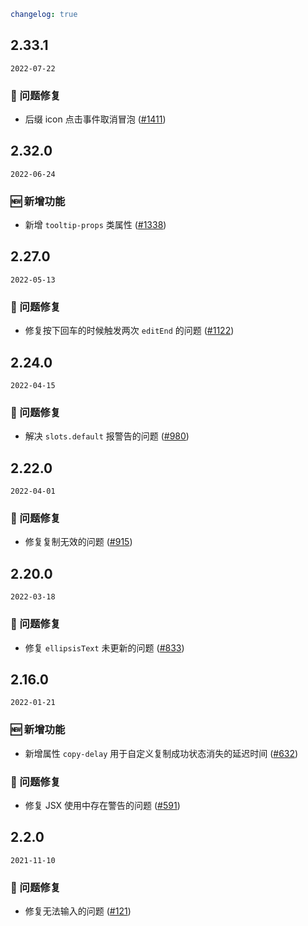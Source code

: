 ```yaml
changelog: true
```

## 2.33.1

`2022-07-22`

### 🐛 问题修复

- 后缀 icon 点击事件取消冒泡 ([#1411](https://github.com/arco-design/arco-design-vue/pull/1411))


## 2.32.0

`2022-06-24`

### 🆕 新增功能

- 新增 `tooltip-props` 类属性 ([#1338](https://github.com/arco-design/arco-design-vue/pull/1338))


## 2.27.0

`2022-05-13`

### 🐛 问题修复

- 修复按下回车的时候触发两次 `editEnd` 的问题 ([#1122](https://github.com/arco-design/arco-design-vue/pull/1122))


## 2.24.0

`2022-04-15`

### 🐛 问题修复

- 解决 `slots.default` 报警告的问题 ([#980](https://github.com/arco-design/arco-design-vue/pull/980))


## 2.22.0

`2022-04-01`

### 🐛 问题修复

- 修复复制无效的问题 ([#915](https://github.com/arco-design/arco-design-vue/pull/915))


## 2.20.0

`2022-03-18`

### 🐛 问题修复

- 修复 `ellipsisText` 未更新的问题 ([#833](https://github.com/arco-design/arco-design-vue/pull/833))


## 2.16.0

`2022-01-21`

### 🆕 新增功能

- 新增属性 `copy-delay` 用于自定义复制成功状态消失的延迟时间 ([#632](https://github.com/arco-design/arco-design-vue/pull/632))

### 🐛 问题修复

- 修复 JSX 使用中存在警告的问题 ([#591](https://github.com/arco-design/arco-design-vue/pull/591))


## 2.2.0

`2021-11-10`

### 🐛 问题修复

- 修复无法输入的问题 ([#121](https://github.com/arco-design/arco-design-vue/pull/121))

